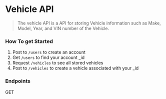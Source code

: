 # Vehicle API

> The vehicle API is a API for storing Vehicle information such as Make, Model, Year, and VIN number of the Vehicle. 


### How To get Started

1. Post to `/users` to create an account
2. Get `/users` to find your account _id
3. Request `/vehicles` to see all stored vehicles
4. Post to `/vehicles` to create a vehicle associated with your _id

###  Endpoints
GET
